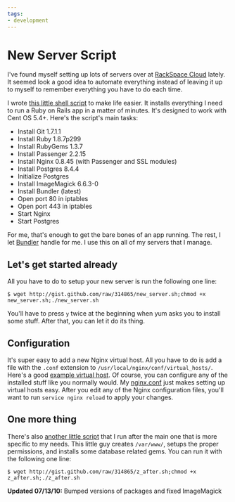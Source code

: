 ```yaml
---
tags:
- development
---
```


# New Server Script

I've found myself setting up lots of servers over at [RackSpace Cloud](http://rackspacecloud.com) lately. It seemed look a good idea to automate everything instead of leaving it up to myself to remember everything you have to do each time.

I wrote [this little shell script](http://gist.github.com/314865) to make life easier. It installs everything I need to run a Ruby on Rails app in a matter of minutes. It's designed to work with Cent OS 5.4+. Here's the script's main tasks:

* Install Git 1.7.1.1
* Install Ruby 1.8.7p299
* Install  RubyGems 1.3.7
* Install  Passenger 2.2.15
* Install  Nginx 0.8.45 (with Passenger and SSL modules)
* Install  Postgres 8.4.4
* Initialize Postgres
* Install  ImageMagick 6.6.3-0
* Install  Bundler (latest)
* Open port 80 in iptables
* Open port 443 in iptables
* Start Nginx
* Start Postgres

For me, that's enough to get the bare bones of an app running. The rest, I let [Bundler](http://gembundler.com/) handle for me. I use this on all of my servers that I manage.

## Let's get started already

All you have to do to setup your new server is run the following one line:

    $ wget http://gist.github.com/raw/314865/new_server.sh;chmod +x new_server.sh;./new_server.sh

You'll have to press `y` twice at the beginning when yum asks you to install some stuff. After that, you can let it do its thing.

## Configuration

It's super easy to add a new Nginx virtual host. All you have to do is add a file with the `.conf` extension to `/usr/local/nginx/conf/virtual_hosts/`. Here's a good [example virtual host](http://gist.github.com/314883#file_example.conf). Of course, you can configure any of the installed stuff like you normally would. My [nginx.conf](http://gist.github.com/314883#file_nginx.conf) just makes setting up virtual hosts easy. After you edit any of the Nginx configuration files, you'll want to run `service nginx reload` to apply your changes.

## One more thing

There's also [another little script](http://gist.github.com/314865#file_z_after.sh) that I run after the main one that is more specific to my needs. This little guy creates `/var/www/`, setups the proper permissions, and installs some database related gems. You can run it with the following one line:

    $ wget http://gist.github.com/raw/314865/z_after.sh;chmod +x z_after.sh;./z_after.sh

**Updated 07/13/10:** Bumped versions of packages and fixed ImageMagick
